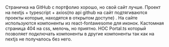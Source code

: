 Страничка на GitHub с портфолио хорошо, но свой сайт лучше.
Проект на nextjs + typescript + axios(по api github на сайт подтягиваются проекты которые, находятся в открытом доступе)
. На сайте используются компоненты из react-fontawesome для иконок. Кастомная страница 404 на css, мелочь, но приятно.
HOC Portal.ts который позволяет подключать компоненты в другие компоненты так как на nextjs не получалось без него.